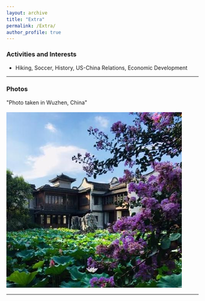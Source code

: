 ```yaml
---
layout: archive
title: "Extra"
permalink: /Extra/
author_profile: true
---
```




### Activities and Interests
* Hiking, Soccer, History, US-China Relations, Economic Development

---
### Photos

"Photo taken in Wuzhen, China"  
<br/><img src='/images/china.jpg'>


---


